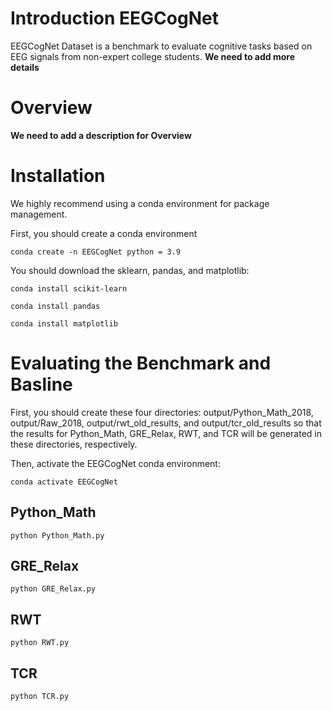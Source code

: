 # Introduction EEGCogNet
EEGCogNet Dataset is a benchmark to evaluate cognitive tasks based on EEG signals from non-expert college students. **We need to add more details**

# Overview
**We need to add a description for Overview**

# Installation
We highly recommend using a conda environment for package management.

First, you should create a conda environment
```
conda create -n EEGCogNet python = 3.9
```

You should download the sklearn, pandas, and matplotlib:
```
conda install scikit-learn
```
```
conda install pandas
```
```
conda install matplotlib
```

# Evaluating the Benchmark and Basline
First, you should create these four directories: output/Python_Math_2018, output/Raw_2018, output/rwt_old_results, and output/tcr_old_results so that the results for Python_Math, GRE_Relax, RWT, and TCR will be generated in these directories, respectively.

Then, activate the EEGCogNet conda environment:
```
conda activate EEGCogNet
```

## Python_Math
```
python Python_Math.py
```

## GRE_Relax
```
python GRE_Relax.py
```

## RWT
```
python RWT.py
```

## TCR
```
python TCR.py
```




